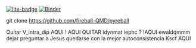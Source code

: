 [![lite-badge](https://jupyterlite.rtfd.io/en/latest/_static/badge.svg)](https://fireball-QMD.github.io/pyreball)
[![Binder](https://mybinder.org/badge_logo.svg)](https://mybinder.org/v2/gh/fireball-QMD/pyreball/HEAD?labpath=examples/pyreball_skeleton.ipynb)

git clone https://github.com/fireball-QMD/pyreball


Quitar V_intra_dip  AQUI
 ! AQUI QUITAR idynmat iephc ?
  !AQUI  ewaldqmmm dejar preguntar a Jesus
quedarse con la mejor autoconsistencia Kscf AQUI 
